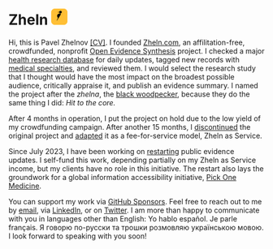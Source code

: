 # Zheln [![Woodpecker by Anton from The Noun Project](https://raw.githubusercontent.com/drzhelnov/zheln.github.io/gh-pages/favicons/favicon-32x32.png)](https://zheln.com)

Hi, this is Pavel Zhelnov [[CV]](https://drzhelnov.github.io). I founded [Zheln.com](https://zheln.com), an affilitation-free, crowdfunded, nonprofit [Open Evidence Synthesis](https://opensynthesis.github.io) project. I checked a major [health research database](https://github.com/p1m-ortho/qs-global-ortho-search-queries/blob/global-sr-query/zheln/Replicated_Systematic_Subset_Query.md) for daily updates, tagged new records with [medical specialties](https://github.com/p1m-ortho/qs-global-ortho-search-queries/blob/global-sr-query/zheln/zheln_ama_specialty_tags.csv), and reviewed them. I would select the research study that I thought would have the most impact on the broadest possible audience, critically appraise it, and publish an evidence summary. I named the project after the _zhelna_, the [black woodpecker](https://en.wikipedia.org/wiki/Black_woodpecker), because they do the same thing I did: _Hit to the core._

After 4 months in operation, I put the project on hold due to the low yield of my crowdfunding campaign. After another 15 months, I [discontinued](https://zheln.com/summary/2022/04/06/suppl/) the original project and [adapted](https://zheln.com/summary/2022/04/06/suppl/) it as a fee-for-service model, Zheln as Service.

Since July 2023, I have been working on [restarting](https://zheln.com/thread/2023/07/13/1/) public evidence updates. I self-fund this work, depending partially on my Zheln as Service income, but my clients have no role in this initiative. The restart also lays the groundwork for a global information accessibility initiative, [Pick One Medicine](https://p1m.org/).

You can support my work via [GitHub Sponsors](https://github.com/sponsors/drzhelnov). Feel free to reach out to me by [email](mailto:pavel@zheln.com), via [LinkedIn](https://www.linkedin.com/in/drzhelnov), or on [Twitter](https://twitter.com/drzhelnov). I am more than happy to communicate with you in languages other than English: Yo hablo español. Je parle français. Я говорю по-русски та трошки розмовляю українською мовою. I look forward to speaking with you soon!
